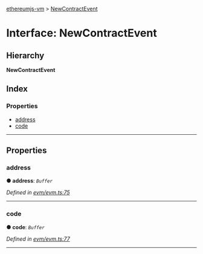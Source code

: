 [ethereumjs-vm](../README.md) > [NewContractEvent](../interfaces/newcontractevent.md)

# Interface: NewContractEvent

## Hierarchy

**NewContractEvent**

## Index

### Properties

* [address](newcontractevent.md#address)
* [code](newcontractevent.md#code)

---

## Properties

<a id="address"></a>

###  address

**● address**: *`Buffer`*

*Defined in [evm/evm.ts:75](https://github.com/ethereumjs/ethereumjs-vm/blob/d2b1b34/packages/vm/lib/evm/evm.ts#L75)*

___
<a id="code"></a>

###  code

**● code**: *`Buffer`*

*Defined in [evm/evm.ts:77](https://github.com/ethereumjs/ethereumjs-vm/blob/d2b1b34/packages/vm/lib/evm/evm.ts#L77)*

___

